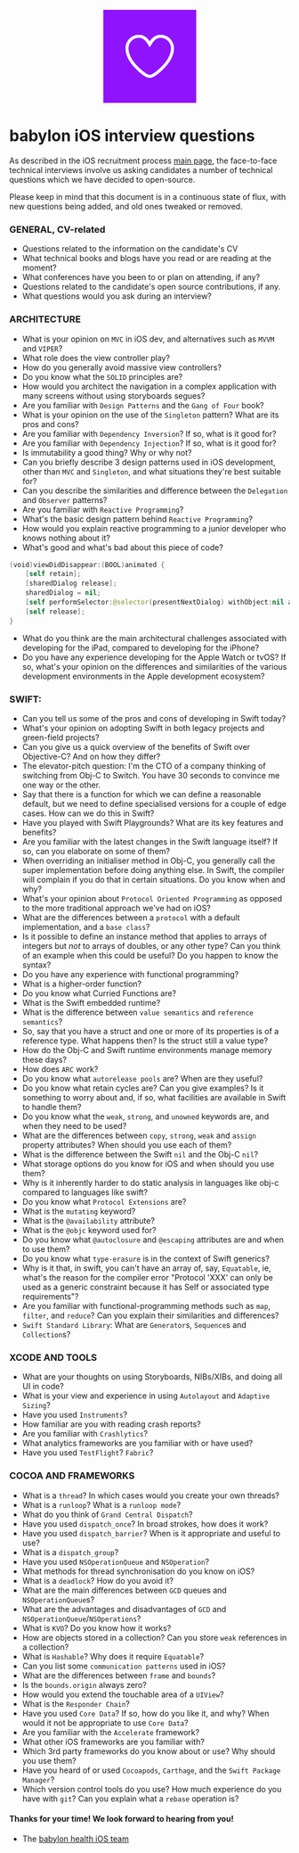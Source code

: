 <p align="center">
<img src="logo.png">
</p>


babylon iOS interview questions
==================================

As described in the iOS recruitment process [main page](https://github.com/Babylonpartners/iOS-Interview-Demo/blob/master/README.md), the face-to-face technical interviews involve us asking candidates a number of technical questions which we have decided to open-source.

Please keep in mind that this document is in a continuous state of flux, with new questions being added, and old ones tweaked or removed.

### GENERAL, CV-related

- Questions related to the information on the candidate's CV
- What technical books and blogs have you read or are reading at the moment?
- What conferences have you been to or plan on attending, if any?
- Questions related to the candidate's open source contributions, if any.
- What questions would you ask during an interview?

### ARCHITECTURE

- What is your opinion on `MVC` in iOS dev, and alternatives such as `MVVM` and `VIPER`?
- What role does the view controller play?
- How do you generally avoid massive view controllers?
- Do you know what the `SOLID` principles are?
- How would you architect the navigation in a complex application with many screens without using storyboards segues?
- Are you familiar with `Design Patterns` and the `Gang of Four` book?
- What is your opinion on the use of the `Singleton` pattern? What are its pros and cons?
- Are you familiar with `Dependency Inversion`? If so, what is it good for?
- Are you familiar with `Dependency Injection`? If so, what is it good for?
- Is immutability a good thing? Why or why not?
- Can you briefly describe 3 design patterns used in iOS development, other than `MVC` and `Singleton`, and what situations they're best suitable for?
- Can you describe the similarities and difference between the `Delegation` and `Observer` patterns?
- Are you familiar with `Reactive Programming`?
- What's the basic design pattern behind `Reactive Programming`?
- How would you explain reactive programming to a junior developer who knows nothing about it?
- What's good and what's bad about this piece of code?
```SWIFT
(void)viewDidDisappear:(BOOL)animated {
    [self retain];
    [sharedDialog release];
    sharedDialog = nil;
    [self performSelector:@selector(presentNextDialog) withObject:nil afterDelay:0];
    [self release];
}
```
- What do you think are the main architectural challenges associated with developing for the iPad, compared to developing for the iPhone?
- Do you have any experience developing for the Apple Watch or tvOS? If so, what's your opinion on the differences and similarities of the various development environments in the Apple development ecosystem?

### SWIFT:

- Can you tell us some of the pros and cons of developing in Swift today?
- What's your opinion on adopting Swift in both legacy projects and green-field projects?
- Can you give us a quick overview of the benefits of Swift over Objective-C? And on how they differ?
- The elevator-pitch question: I'm the CTO of a company thinking of switching from Obj-C to Switch. You have 30 seconds to convince me one way or the other.
- Say that there is a function for which we can define a reasonable default, but we need to define specialised versions for a couple of edge cases. How can we do this in Swift?
- Have you played with Swift Playgrounds? What are its key features and benefits?
- Are you familiar with the latest changes in the Swift language itself? If so, can you elaborate on some of them?
- When overriding an initialiser method in Obj-C, you generally call the super implementation before doing anything else. In Swift, the compiler will complain if you do that in certain situations. Do you know when and why?
- What's your opinion about `Protocol Oriented Programming` as opposed to the more traditional approach we've had on iOS?
- What are the differences between a `protocol` with a default implementation, and a `base class`?
- Is it possible to define an instance method that applies to arrays of integers but *not* to arrays of doubles, or any other type? Can you think of an example when this could be useful? Do you happen to know the syntax?
- Do you have any experience with functional programming?
- What is a higher-order function?
- Do you know what Curried Functions are?
- What is the Swift embedded runtime?
- What is the difference between `value semantics` and `reference semantics`?
- So, say that you have a struct and one or more of its properties is of a reference type. What happens then? Is the struct still a value type?
- How do the Obj-C and Swift runtime environments manage memory these days?
- How does `ARC` work?
- Do you know what `autorelease pools` are? When are they useful?
- Do you know what retain cycles are? Can you give examples? Is it something to worry about and, if so, what facilities are available in Swift to handle them?
- Do you know what the `weak`, `strong`, and `unowned` keywords are, and when they need to be used?
- What are the differences between `copy`, `strong`, `weak` and `assign` property attributes? When should you use each of them?
- What is the difference between the Swift `nil` and the Obj-C `nil`?
- What storage options do you know for iOS and when should you use them?
- Why is it inherently harder to do static analysis in languages like obj-c compared to languages like swift?
- Do you know what `Protocol Extensions` are?
- What is the `mutating` keyword?
- What is the `@availability` attribute?
- What is the `@objc` keyword used for?
- Do you know what `@autoclosure` and `@escaping` attributes are and when to use them?
- Do you know what `type-erasure` is in the context of Swift generics?
- Why is it that, in swift, you can't have an array of, say, `Equatable`, ie, what's the reason for the compiler error "Protocol 'XXX' can only be used as a generic constraint because it has Self or associated type requirements"?
- Are you familiar with functional-programming methods such as `map`, `filter`, and `reduce`? Can you explain their similarities and differences?
- `Swift Standard Library`: What are `Generator`s, `Sequence`s and `Collection`s?

### XCODE AND TOOLS

- What are your thoughts on using Storyboards, NIBs/XIBs, and doing all UI in code?
- What is your view and experience in using `Autolayout` and `Adaptive Sizing`?
- Have you used `Instruments`?
- How familiar are you with reading crash reports?
- Are you familiar with `Crashlytics`?
- What analytics frameworks are you familiar with or have used?
- Have you used `TestFlight`? `Fabric`?

### COCOA AND FRAMEWORKS

- What is a `thread`? In which cases would you create your own threads?
- What is a `runloop`? What is a `runloop mode`?
- What do you think of `Grand Central Dispatch`?
- Have you used `dispatch_once`? In broad strokes, how does it work?
- Have you used `dispatch_barrier`? When is it appropriate and useful to use?
- What is a `dispatch_group`?
- Have you used `NSOperationQueue` and `NSOperation`?
- What methods for thread synchronisation do you know on iOS?
- What is a `deadlock`? How do you avoid it?
- What are the main differences between `GCD` queues and `NSOperationQueue`s?
- What are the advantages and disadvantages of `GCD` and `NSOperationQueue`/`NSOperations`?
- What is `KVO`? Do you know how it works?
- How are objects stored in a collection? Can you store `weak` references in a collection?
- What is `Hashable`? Why does it require `Equatable`?
- Can you list some `communication patterns` used in iOS?
- What are the differences between `frame` and `bounds`?
- Is the `bounds.origin` always zero?
- How would you extend the touchable area of a `UIView`?
- What is the `Responder Chain`?
- Have you used `Core Data`? If so, how do you like it, and why? When would it not be appropriate to use `Core Data`?
- Are you familiar with the `Accelerate` framework?
- What other iOS frameworks are you familiar with?
- Which 3rd party frameworks do you know about or use? Why should you use them?
- Have you heard of or used `Cocoapods`, `Carthage`, and the `Swift Package Manager`?
- Which version control tools do you use? How much experience do you have with `git`? Can you explain what a `rebase` operation is?

#### Thanks for your time! We look forward to hearing from you!
- The [babylon health iOS team](http://github.com/Babylonpartners)
